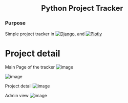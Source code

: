 # <p align="center" style="font-size: 24px;">Python Project Tracker</p>

### Purpose
Simple project tracker in [![Django](https://img.shields.io/badge/Django-darkgreen.svg)](https://docs.djangoproject.com/en/stable/), and [![Plotly](https://img.shields.io/badge/Plotly-lightblue.svg)](https://plotly.com/python)

# Project detail
Main Page of the tracker 
![image](https://github.com/itsVinM/Python_Project_Tracker/assets/85823292/0fdea324-6ee2-4b40-9eba-76981eea8471)

![image](https://github.com/itsVinM/Python_Project_Tracker/assets/85823292/477785f4-9a5e-4f03-a621-73dd1ea35b5c)



Project detail
![image](https://github.com/itsVinM/Python_Project_Tracker/assets/85823292/246bc054-3d5f-4bc8-9688-2a9261a12788)

Admin view
![image](https://github.com/itsVinM/Python_Project_Tracker/assets/85823292/76431c0f-a2f6-446e-896c-85b7f84df0c0)


